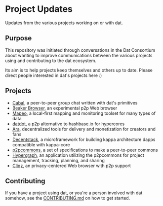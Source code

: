 # Project Updates
Updates from the various projects working on or with dat.

## Purpose
This repository was initiated through conversations in the Dat Consortium about wanting to improve communications between the various projects using and contributing to the dat ecosystem. 

Its aim is to help projects keep themselves and others up to date. Please direct people interested in dat's projects here :)

## Projects 
* [Cabal](cabal/README.md), a peer-to-peer group chat written with dat's primitives
* [Beaker Browser](beaker-browser/README.md), an experimental p2p Web browser
* [Mapeo](mapeo/README.md), a local-first mapping and monitoring toolset for many types of data
* [datdot](datdot/README.md), a p2p alternative to hashbase.io for hypercores 
* [Ara](ara/README.md), decentralized tools for delivery and monetization for creators and fans
* [Decentstack](decentstack/README.md), a microframework for building kappa architecture dapps compatible with kappa-core
* [p2pcommons](p2pcommons/README.md), a set of specifications to make a peer-to-peer commons 
* [Hypergraph](hypergraph/README.md), an application utilizing the p2pcommons for project management, tracking, planning, and sharing
* [Cliqz](cliqz/README.md), an privacy-centered Web browser with p2p support

## Contributing
If you have a project using dat, or you're a person involved with dat somehow, 
see the [CONTRIBUTING.md](CONTRIBUTING.md) on how to get started.

